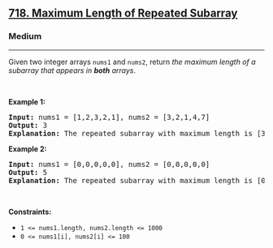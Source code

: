 <h2><a href="https://leetcode.com/problems/maximum-length-of-repeated-subarray/?envType=problem-list-v2&envId=v75sdejm">718. Maximum Length of Repeated Subarray</a></h2><h3>Medium</h3><hr><p>Given two integer arrays <code>nums1</code> and <code>nums2</code>, return <em>the maximum length of a subarray that appears in <strong>both</strong> arrays</em>.</p>

<p>&nbsp;</p>
<p><strong class="example">Example 1:</strong></p>

<pre>
<strong>Input:</strong> nums1 = [1,2,3,2,1], nums2 = [3,2,1,4,7]
<strong>Output:</strong> 3
<strong>Explanation:</strong> The repeated subarray with maximum length is [3,2,1].
</pre>

<p><strong class="example">Example 2:</strong></p>

<pre>
<strong>Input:</strong> nums1 = [0,0,0,0,0], nums2 = [0,0,0,0,0]
<strong>Output:</strong> 5
<strong>Explanation:</strong> The repeated subarray with maximum length is [0,0,0,0,0].
</pre>

<p>&nbsp;</p>
<p><strong>Constraints:</strong></p>

<ul>
	<li><code>1 &lt;= nums1.length, nums2.length &lt;= 1000</code></li>
	<li><code>0 &lt;= nums1[i], nums2[i] &lt;= 100</code></li>
</ul>
